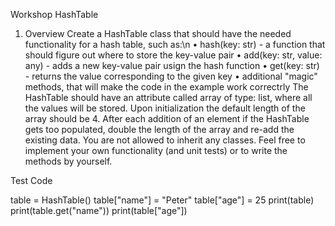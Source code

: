 Workshop HashTable
1.	Overview
Create a HashTable class that should have the needed functionality for a hash table, such as:\n
•	hash(key: str) - a function that should figure out where to store the key-value pair
•	add(key: str, value: any) - adds a new key-value pair usign the hash function
•	get(key: str) - returns the value corresponding to the given key
•	additional "magic" methods, that will make the code in the example work correctrly
The HashTable should have an attribute called array of type: list, where all the values will be stored. Upon initialization the default length of the array should be 4. After each addition of an element if the HashTable gets too populated, double the length of the array and re-add the existing data.
You are not allowed to inherit any classes. Feel free to implement your own functionality (and unit tests) or to write the methods by yourself.


Test Code

table = HashTable()
table["name"] = "Peter"
table["age"] = 25
print(table)
print(table.get("name"))
print(table["age"])
